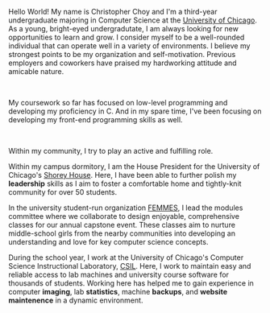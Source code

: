 Hello World! My name is Christopher Choy and I'm a third-year undergraduate majoring in Computer Science at the [University of Chicago](https://www.uchicago.edu/). As a young, bright-eyed undergradutate, I am always looking for new opportunities to learn and grow. I consider myself to be a well-rounded individual that can operate well in a variety of environments. I believe my strongest points to be my organization and self-motivation. Previous employers and coworkers have praised my hardworking attitude and amicable nature.

<br>

My coursework so far has focused on low-level programming and developing my proficiency in C. And in my spare time, I've been focusing on developing my front-end programming skills as well.

<br>

Within my community, I try to play an active and fulfilling role. <br>

Within my campus dormitory, I am the House President for the University of Chicago's [Shorey House](http://housing.uchicago.edu/houses_houses/international_house/shorey_house/). Here, I have been able to further polish my **leadership** skills as I aim to foster a comfortable home and tightly-knit community for over 50 students. <br>

In the university student-run organization [FEMMES](http://femmes.io/index.html), I lead the modules committee where we collaborate to design enjoyable, comprehensive classes for our annual capstone event. These classes aim to nurture middle-school girls from the nearby communities into developing an understanding and love for key computer science concepts. <br>

During the school year, I work at the University of Chicago's Computer Science Instructional Laboratory, [CSIL](https://csil.cs.uchicago.edu/). Here, I work to maintain easy and reliable access to lab machines and university course software for thousands of students. Working here has helped me to gain experience in computer **imaging**, lab **statistics**, machine **backups**, and **website maintenence** in a dynamic environment. <br>
